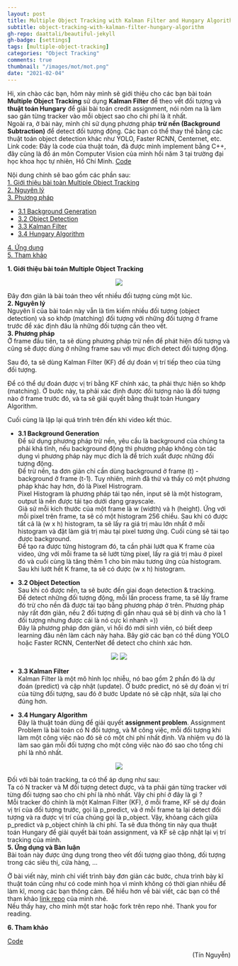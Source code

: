 ```yaml
---
layout: post
title: Multiple Object Tracking with Kalman Filter and Hungary Algorithm
subtitle: object-tracking-with-kalman-filter-hungary-algorithm
gh-repo: daattali/beautiful-jekyll
gh-badge: [settings]
tags: [multiple-object-tracking]
categories: "Object Tracking"
comments: true
thumbnail: "/images/mot/mot.png"
date: "2021-02-04"
---
```

Hi, xin chào các bạn, hôm này mình sẽ giới thiệu cho các bạn bài toán <b>Multiple Object Tracking</b> sử dụng <b>Kalman Filter</b> để theo vết đối tượng
và <b>thuật toán Hungary</b> để giải bài toán credit assignment, nói nôm na là làm sao gán từng tracker vào mỗi object sao cho chi phí là ít nhất.<br/>
Ngoài ra, ở bài này, mình chỉ sử dụng phương pháp <b>trừ nền (Background Subtraction)</b> để detect đối tượng động. Các bạn có thể thay thế bằng các thuật toán object detection khác như YOLO, Faster RCNN, Centernet, etc.<br/>
Link code: Đây là code của thuật toán, đã được mình implement bằng C++, đây cũng là đồ án môn Computer Vision của mình hồi năm 3 tại trường đại học khoa học tự nhiên, Hồ Chí Minh. [Code](https://github.com/ngthanhtin/Muiltiple-Object-Tracking)

Nội dung chính sẽ bao gồm các phần sau:<br/>
<a href="#1. Giới thiệu bài toán Multiple Object Tracking">1. Giới thiệu bài toàn Multiple Object Tracking</a> <br/>
<a href="#2. Nguyên lý">2. Nguyên lý</a> <br/>
<a href="#3. Phương pháp">3. Phương pháp</a> <br/>
* <a href="#3.1 Background Generation">3.1 Background Generation</a><br/>
* <a href="#3.2 Object Detection">3.2 Object Detection</a> <br/>
* <a href="#3.3 Kalman Filter">3.3 Kalman Filter</a> <br/>
* <a href="#3.4 Hungary Algorithm">3.4 Hungary Algorithm</a> <br/>

<a href="#4. Ứng dụng">4. Ứng dụng</a> <br/>
<a href="#5. Tham khảo">5. Tham khảo</a> <br/>

<section id="1. Giới thiệu bài toán Multiple Object Tracking">
<b>1. Giới thiệu bài toán Multiple Object Tracking</b>
</section>
<p align="center">
  <img src="/images/mot/mot.png">
</p>
Đây đơn giản là bài toán theo vết nhiều đối tượng cùng một lúc.

<section id="2. Nguyên lý">
<b>2. Nguyên lý</b>
</section>
Nguyên lí của bài toán này vẫn là tìm kiếm nhiều đối tượng (object detection) và so khớp (matching) đối tượng với những đối tượng ở frame trước để xác định đâu là những đối tượng cần theo vết.

<section id="3. Phương pháp">
<b>3. Phương pháp</b>
</section>
Ở frame đầu tiên, ta sẽ dùng phương pháp trừ nền để phát hiện đối tượng và cũng sẽ được dùng ở những frame sau với mục đích detect đối tượng động.

Sau đó, ta sẽ dùng Kalman Filter (KF) để  dự đoán vị trí tiếp theo của từng đối tượng.

Để có thể dự đoán được vị trí bằng KF chính xác, ta phải thực hiện so khớp (matching). Ở bước này, ta phải xác định được đối tượng nào là đối tượng nào ở frame trước đó, và ta sẽ giải quyết bằng thuật toán Hungary Algorithm.

Cuối cùng là lặp lại quá trình trên đến khi video kết thúc.

* <b>3.1 Background Generation</b><br/>
Để  sử dụng phương pháp trừ nền, yêu cầu là background của chúng ta phải khá tĩnh, nếu background động thì phương pháp không còn tác dụng vì phương pháp này mục đích là để trích xuất được những đối tượng động. <br/>
Để trừ nền, ta đơn giản chỉ cần dùng background ở frame (t) - background ở frame (t-1). Tuy nhiên, mình đã thử và thấy có một phương pháp khác hay hơn, đó là Pixel Histrogram.<br/>
Pixel Histogram là phương pháp tái tạo nền, input sẽ là một histogram, output là nền được tái tạo dưới dạng grayscale.<br/>
Giả sử mỗi kích thước của một frame là w (width) và h (height). Ứng với mỗi pixel trên frame, ta sẽ có một histogram 256 chiều. Sau khi có được tất cả là (w x h) histogram, ta sẽ lấy ra giá trị màu lớn nhất ở mỗi histogram và đặt làm giá trị màu tại pixel tương ứng. Cuối cùng sẽ tái tạo được background.<br/>
Để tạo ra được từng histogram đó, ta cần phải lướt qua K frame của video, ứng với mỗi frame ta sẽ lướt từng pixel, lấy ra giá trị màu ở pixel đó và cuối cùng là tăng thêm 1 cho bin màu tương ứng của histogram.
Sau khi lướt hết K frame, ta sẽ có được (w x h) histogram.

* <b>3.2 Object Detection</b><br/>
Sau khi có được nền, ta sẽ bước đến giai đoạn detection & tracking.<br/>
Để detect những đối tượng động, mỗi lần process frame, ta sẽ lấy frame đó trừ cho nền đã được tái tạo bằng phương pháp ở trên. Phương pháp này rất đơn giản, nếu 2 đối tượng đi gần nhau quá sẽ bị dính và cho là 1 đối tượng nhưng được cái là nó cực kì nhanh =))<br/>
Đây là phương pháp đơn giản, vì hồi đó mới sinh viên, có biết deep learning đâu nên làm cách này haha. Bây giờ các bạn có thể  dùng YOLO hoặc Faster RCNN, CenterNet để detect cho chính xác hơn.
<p align="center">
  <img src="/images/mot/detect.png">
  <img src="/images/mot/detect_sub.png">
</p>

* <b>3.3 Kalman Filter</b><br/>
Kalman Filter là một mô hình lọc nhiễu, nó bao gồm 2 phần đó là dự đoán (predict) và cập nhật (update).
Ở bước predict, nó sẽ dự đoán vị trí của từng đối tượng, sau đó ở bước Update nó sẽ cập nhật, sửa lại cho đúng hơn.

* <b>3.4 Hungary Algorithm</b><br/>
Đây là thuật toán dùng để giải quyết <b>assignment problem</b>.
Assignment Problem là bài toán có N đối tượng, và M công việc, mỗi đối tượng khi làm một công việc nào đó sẽ có một chi phí nhất định. Và nhiệm vụ đó là làm sao gán mỗi đối tượng cho một công việc nào đó sao cho tổng chi phí là nhỏ nhất. <br/>
<p align="center">
  <img src="/images/mot/hungary.png">
</p>
Đối với bài toán tracking, ta có thể áp dụng như sau:<br/>
Ta có N tracker và M đối tượng detect được, và ta phải gán từng tracker với từng đối tượng sao cho chi phí là nhỏ nhất. Vậy chi phí ở đây là gì ?<br/>
Mỗi tracker đó chính là một Kalman Filter (KF), ở mỗi frame, KF sẽ dự đoán vị trí của đối tượng trước, gọi là p_predict, và ở mỗi frame ta lại detect đối tượng và ra được vị trí của chúng gọi là p_object. Vậy, khỏang cách giữa p_predict và p_object chính là chi phí. Ta sẽ đưa thông tin này qua thuật toán Hungary để giải quyết bài toán assignment, và KF sẽ cập nhật lại vị trí tracking của mình.

<section id="4. Ứng dụng">
<b>5. Ứng dụng và Bàn luận</b>
</section>
Bài toán này được ứng dụng trong theo vết đối tượng giao thông, đối tượng trong các siêu thị, cửa hàng, ...

Ở bài viết này, mình chỉ viết trình bày đơn giản các bước, chưa trình bày kĩ thuật toán cũng như có code minh họa vì mình không có thời gian nhiều để làm kĩ, mong các bạn thông cảm. Để hiểu hơn về bài viết, các bạn có thể tham khảo [link repo](https://github.com/ngthanhtin/Muiltiple-Object-Tracking) của mình nhé.<br/>
Nếu thấy hay, cho mình một star hoặc fork trên repo nhé. Thank you for reading.

<section id="5. Tham khảo">
<b>6. Tham khảo</b>
</section>

[Code](https://github.com/ngthanhtin/Muiltiple-Object-Tracking)<br/>

<div style="text-align: right"> (Tín Nguyễn) </div>